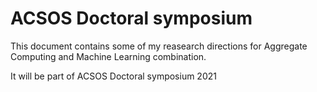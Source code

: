 # ACSOS Doctoral symposium

This document contains some of my reasearch directions for Aggregate Computing and Machine Learning combination.

It will be part of ACSOS Doctoral symposium 2021